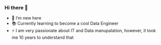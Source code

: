 ### Hi there 👋

- :hatching_chick: I’m new here
- :books: Currently learning to become a cool Data Engineer
- ⚡ I am very passionate about IT and Data manupalation, however, it took me 10 years to understand that
